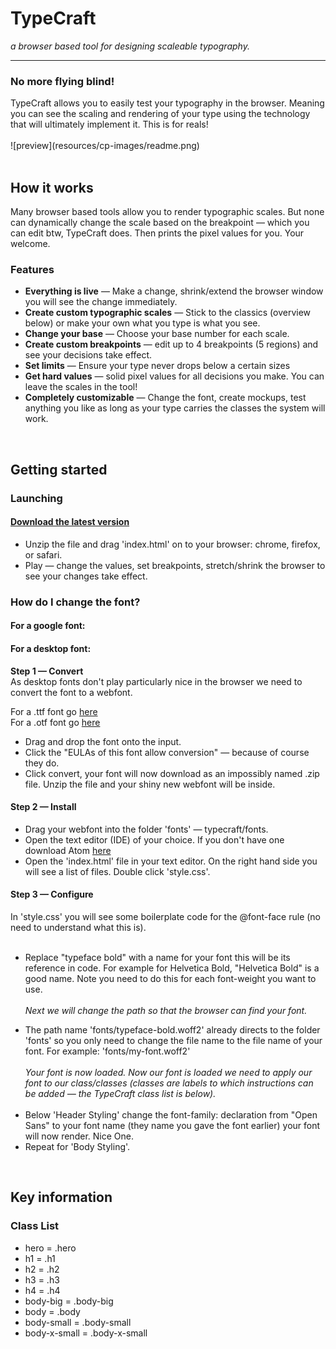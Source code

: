 # TypeCraft
<i>a browser based tool for designing scaleable typography.</i>
<hr>

<h3><strong>No more flying blind!</strong><br></h3>
TypeCraft allows you to easily test your typography in the browser. Meaning you can see the scaling and rendering of your type using the technology that will ultimately implement it. This is for reals!
<br>
<br>
![preview](resources/cp-images/readme.png)
<br>
<br>
<h2><strong>How it works</strong><br></h2>
Many browser based tools allow you to render typographic scales. But none can dynamically change the scale based on the breakpoint &#8212; which you can edit btw, TypeCraft does. Then prints the pixel values for you. Your welcome.
<br>
<h3>Features</h3>
<ul>
<li><strong>Everything is live</strong> &#8212; Make a change, shrink/extend the browser window you will see the change immediately.</li>
<li><strong>Create custom typographic scales</strong> &#8212; Stick to the classics (overview below) or make your own what you type is what you see.</li>
<li><strong>Change your base</strong> &#8212; Choose your base number for each scale.
<li><strong>Create custom breakpoints</strong> &#8212; edit up to 4 breakpoints (5 regions) and see your decisions take effect.</li>
<li><strong>Set limits</strong> &#8212; Ensure your type never drops below a certain sizes</li>
<li><strong>Get hard values</strong> &#8212; solid pixel values for all decisions you make. You can leave the scales in the tool!
<li><strong>Completely customizable</strong> &#8212; Change the font, create mockups, test anything you like as long as your type carries the classes the system will work.</li>
</ul>
<br>
<h2><strong>Getting started</strong><br></h2>

<h3>Launching</h3>

<h4><a href="https://www.dropbox.com/s/kbup5xicdasxkb3/TypeCraft%201.0.zip?dl=0" target="_blank">Download the latest version<a></h4>
<ul>
<li>Unzip the file and drag 'index.html' on to your browser: chrome, firefox, or safari.</li>
<li> Play &#8212; change the values, set breakpoints, stretch/shrink the browser to see your changes take effect. 
</ul>

<h3>How do I change the font?</h3>

<h4>For a google font:</h4>
<h4>For a desktop font:</h4>
<strong>Step 1 &#8212; Convert</strong><br>
As desktop fonts don't play particularly nice in the browser we need to convert the font to a webfont.<br>

For a .ttf font go <a href="https://everythingfonts.com/ttf-to-woff2" target="_blank">here</a><br>
For a .otf font go <a href="https://everythingfonts.com/otf-to-woff2" target="_blank">here</a><br>
<ul>
<li>Drag and drop the font onto the input.</li>
<li>Click the "EULAs of this font allow conversion" &#8212; because of course they do.</li>
<li>Click convert, your font will now download as an impossibly named .zip file. Unzip the file and your shiny new webfont will be inside.</li> 
</ul>
<h4>Step 2 &#8212; Install</h4>
<ul>
<li>Drag your webfont into the folder 'fonts' &#8212; typecraft/fonts.</li>
<li>Open the text editor (IDE) of your choice. If you don't have one download Atom <a href="https://atom.io/" target="_blank">here</a></li>
<li>Open the 'index.html' file in your text editor. On the right hand side you will see a list of files. Double click 'style.css'.</li>
</ul>
<h4>Step 3 &#8212; Configure</h4>
In 'style.css' you will see some boilerplate code for the @font-face rule (no need to understand what this is).<br><br>
<ul>
<li>Replace "typeface bold" with a name for your font this will be its reference in code. For example for Helvetica Bold, "Helvetica Bold" is a good name. Note you need to do this for each font-weight you want to use.</li><br>
<i>Next we will change the path so that the browser can find your font.</i>
</ul>
<ul>
<li>The path name 'fonts/typeface-bold.woff2' already directs to the folder 'fonts' so you only need to change the file name to the file name of your font. For example: 'fonts/my-font.woff2'</li><br>
<i>Your font is now loaded. Now our font is loaded we need to apply our font to our class/classes (classes are labels to which instructions can be added &#8212; the TypeCraft class list is below).</i><br><br>
<li>Below 'Header Styling' change the font-family: declaration from "Open Sans" to your font name (they name you gave the font earlier) your font will now render. Nice One.</li>
<li>Repeat for 'Body Styling'.</li>
</ul>

<br>
<h2><strong>Key information</strong><br></h2>
<h3>Class List</h3>
<ul>
<li>hero = .hero</li>
<li>h1 = .h1</li>
<li>h2 = .h2</li>
<li>h3 = .h3</li>
<li>h4 = .h4</li>
<li>body-big = .body-big</li>
<li>body = .body</li>
<li>body-small = .body-small</li>
<li>body-x-small = .body-x-small</li>





